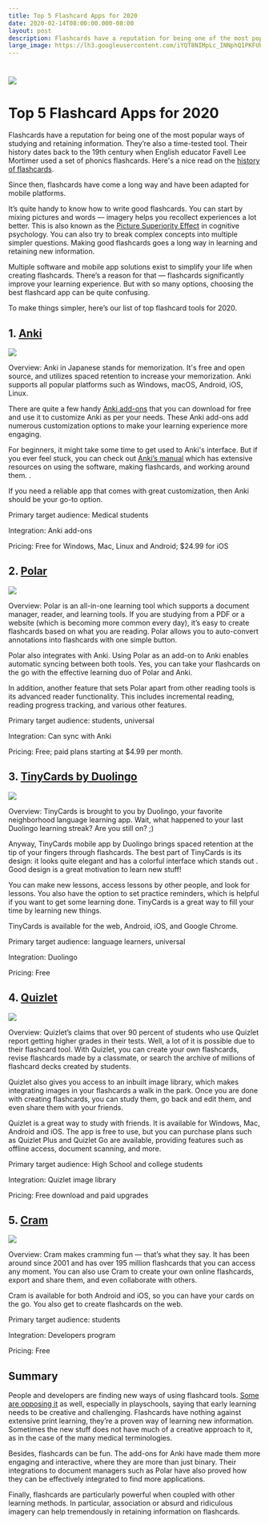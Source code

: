 ```yaml
---
title: Top 5 Flashcard Apps for 2020
date: 2020-02-14T08:00:00.000-08:00
layout: post
description: Flashcards have a reputation for being one of the most popular ways of studying and retaining information. They’re also a time-tested tool. Their history dates back to the 19th century when English educator Favell Lee Mortimer used a set of phonics flashcards. Here's a nice read on the [history of flashcards](https://www.brainscape.com/blog/2012/04/history-of-flashcards/).
large_image: https://lh3.googleusercontent.com/iYQT8NIMpLc_INNphQ1PKFUb58tQltgpYoHvi9VAz_poWbGTEWUfP6qZR9ya50bw_4wxC3iq4W0B3k8-PS_l0zzSIjCsT4MoK70x9h7e7eI9IaJaf56tb-bQzo5AnWCWTkou_za1
---
```



# ![](https://lh3.googleusercontent.com/iYQT8NIMpLc_INNphQ1PKFUb58tQltgpYoHvi9VAz_poWbGTEWUfP6qZR9ya50bw_4wxC3iq4W0B3k8-PS_l0zzSIjCsT4MoK70x9h7e7eI9IaJaf56tb-bQzo5AnWCWTkou_za1)

# Top 5 Flashcard Apps for 2020

  

Flashcards have a reputation for being one of the most popular ways of studying and retaining information. They’re also a time-tested tool. Their history dates back to the 19th century when English educator Favell Lee Mortimer used a set of phonics flashcards. Here's a nice read on the [history of flashcards](https://www.brainscape.com/blog/2012/04/history-of-flashcards/).

  

Since then, flashcards have come a long way and have been adapted for mobile platforms.

  

It’s quite handy to know how to write good flashcards. You can start by mixing pictures and words — imagery helps you recollect experiences a lot better. This is also known as the [Picture Superiority Effect](https://www.youtube.com/watch?v=27CsEELSkrw) in cognitive psychology. You can also try to break complex concepts into multiple simpler questions. Making good flashcards goes a long way in learning and retaining new information.

  

Multiple software and mobile app solutions exist to simplify your life when creating flashcards. There’s a reason for that — flashcards significantly improve your learning experience. But with so many options, choosing the best flashcard app can be quite confusing.

  

To make things simpler, here’s our list of top flashcard tools for 2020.

  

## 1. [Anki](https://apps.ankiweb.net/)

  

![](https://lh3.googleusercontent.com/6wCjFqZQ8sYwfSiBaBP7I2rb4_lhHopsAiHFdfCEHc9-funfUZZCAs-plmovAYHdonlun8YVb_df4ozPSppUY5o6o5Gcy_1kVr6KQvurU36vmz_PBYtgjo_GVu5iV2sUg265pCJt)

  

Overview: Anki in Japanese stands for memorization. It's free and open source, and utilizes spaced retention to increase your memorization. Anki supports all popular platforms such as Windows, macOS, Android, iOS, Linux.

  

There are quite a few handy [Anki add-ons](https://ankiweb.net/shared/addons/2.1) that you can download for free and use it to customize Anki as per your needs. These Anki add-ons add numerous customization options to make your learning experience more engaging.

  

For beginners, it might take some time to get used to Anki's interface. But if you ever feel stuck, you can check out [Anki’s manual](https://apps.ankiweb.net/docs/manual.html) which has extensive resources on using the software, making flashcards, and working around them. .

  

If you need a reliable app that comes with great customization, then Anki should be your go-to option.

  

Primary target audience: Medical students

  

Integration: Anki add-ons

  

Pricing: Free for Windows, Mac, Linux and Android; $24.99 for iOS

## 2. [Polar](https://getpolarized.io/)

![](https://lh6.googleusercontent.com/yHGvyNl84L4IyDOIZnGsGkmIOEGxGbs_HNJHz-ucg2shHSq2lro01qImL1HHpX605QFdbHnFxPVadvSKBm6E-Xt3WF0IknKxWglDcYVQAUii-lqaJJi6aYQIe-ttG3I0OVEVciAM)

  

Overview: Polar is an all-in-one learning tool which supports a document manager, reader, and learning tools. If you are studying from a PDF or a website (which is becoming more common every day), it’s easy to create flashcards based on what you are reading. Polar allows you to auto-convert annotations into flashcards with one simple button.

  

Polar also integrates with Anki. Using Polar as an add-on to Anki enables automatic syncing between both tools. Yes, you can take your flashcards on the go with the effective learning duo of Polar and Anki.

  

In addition, another feature that sets Polar apart from other reading tools is its advanced reader functionality. This includes incremental reading, reading progress tracking, and various other features.

  

Primary target audience: students, universal

  

Integration: Can sync with Anki

  

Pricing: Free; paid plans starting at $4.99 per month.

  

## 3. [TinyCards by Duolingo](https://tinycards.duolingo.com/)

![](https://lh6.googleusercontent.com/sf0EfevV4Kc4zP39kTKT-lD-vCJkWOM20Z1DXBz0wjMebnX0m2z71bZfVhFoXajoVb5_K2isQddBOty5l4U94qtc6xiQvVAahDC1DVNoKhlXyueO01g-qY3VO9l9Mc0hyHSfZZ2N)

  

Overview: TinyCards is brought to you by Duolingo, your favorite neighborhood language learning app. Wait, what happened to your last Duolingo learning streak? Are you still on? ;)

  

Anyway, TinyCards mobile app by Duolingo brings spaced retention at the tip of your fingers through flashcards. The best part of TinyCards is its design: it looks quite elegant and has a colorful interface which stands out . Good design is a great motivation to learn new stuff!

  

You can make new lessons, access lessons by other people, and look for lessons. You also have the option to set practice reminders, which is helpful if you want to get some learning done. TinyCards is a great way to fill your time by learning new things.

  

TinyCards is available for the web, Android, iOS, and Google Chrome.

  

Primary target audience: language learners, universal

  

Integration: Duolingo

  

Pricing: Free

  

## 4. [Quizlet](https://quizlet.com/)

  

![](https://lh6.googleusercontent.com/rJXpKl2OPcJM8aYHmmMvw0ctEIw5qxX4LqDDpNtqKBfFlfaeD78X3PNPoXy6qnkgiX_ddaKmT3UASKRDApsZ08Kx7P2T5DZyR2Jv4J55bedmuOarFowP8GqOxGf8AlYvvGUqows5)

  

Overview: Quizlet’s claims that over 90 percent of students who use Quizlet report getting higher grades in their tests. Well, a lot of it is possible due to their flashcard tool. With Quizlet, you can create your own flashcards, revise flashcards made by a classmate, or search the archive of millions of flashcard decks created by students.

  

Quizlet also gives you access to an inbuilt image library, which makes integrating images in your flashcards a walk in the park. Once you are done with creating flashcards, you can study them, go back and edit them, and even share them with your friends.

  

Quizlet is a great way to study with friends. It is available for Windows, Mac, Android and iOS. The app is free to use, but you can purchase plans such as Quizlet Plus and Quizlet Go are available, providing features such as offline access, document scanning, and more.

  
  

Primary target audience: High School and college students

  

Integration: Quizlet image library

  

Pricing: Free download and paid upgrades

## 5. [Cram](https://www.cram.com/)

![](https://lh3.googleusercontent.com/hRGDdEAIxkW7wnsSjUzP8rrStojSJOf1myp1vyNgM8brHj7wKHV8C7PbrHexMr1Pg5WAttvNrpOKME9L7dS_uMXleFzXICWjHt_saWh-cOVKm7lQBvtGPFKxc5eu5UJTftp4uDCV)

  

Overview: Cram makes cramming fun — that’s what they say. It has been around since 2001 and has over 195 million flashcards that you can access any moment. You can also use Cram to create your own online flashcards, export and share them, and even collaborate with others.

  

Cram is available for both Android and iOS, so you can have your cards on the go. You also get to create flashcards on the web.

  

Primary target audience: students

  

Integration: Developers program

  

Pricing: Free

  

## Summary

  

People and developers are finding new ways of using flashcard tools. [Some are opposing it](https://thesector.com.au/2020/02/03/a-21st-century-approach-to-emergent-literacy-no-flashcards-in-preschool-please/) as well, especially in playschools, saying that early learning needs to be creative and challenging. Flashcards have nothing against extensive print learning, they’re a proven way of learning new information. Sometimes the new stuff does not have much of a creative approach to it, as in the case of the many medical terminologies.

  

Besides, flashcards can be fun. The add-ons for Anki have made them more engaging and interactive, where they are more than just binary. Their integrations to document managers such as Polar have also proved how they can be effectively integrated to find more applications.

  

Finally, flashcards are particularly powerful when coupled with other learning methods. In particular, association or absurd and ridiculous imagery can help tremendously in retaining information on flashcards.

